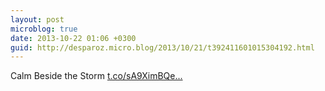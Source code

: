 ```yaml
---
layout: post
microblog: true
date: 2013-10-22 01:06 +0300
guid: http://desparoz.micro.blog/2013/10/21/t392411601015304192.html
---
```

Calm Beside the Storm [t.co/sA9XimBQe...](http://t.co/sA9XimBQeM)
